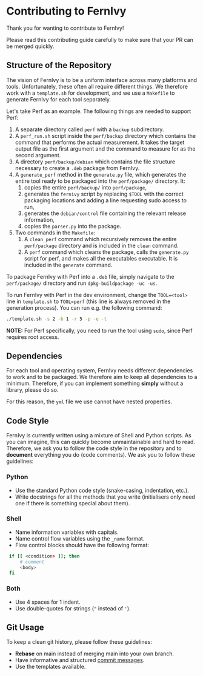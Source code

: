 # Contributing to FernIvy

Thank you for wanting to contribute to FernIvy!

Please read this contributing guide carefully to make sure that your PR can be merged quickly.

## Structure of the Repository

The vision of FernIvy is to be a uniform interface across many platforms and tools.
Unfortunately, these often all require different things.
We therefore work with a `template.sh` for development, and we use a `Makefile` to generate FernIvy for each tool separately.

Let's take Perf as an example. The following things are needed to support Perf:

1. A separate directory called `perf` with a `backup` subdirectory.
2. A `perf_run.sh` script inside the `perf/backup` directory which contains the command that performs the actual measurement.
   It takes the target output file as the first argument and the command to measure for as the second argument.
3. A directory `perf/backup/debian` which contains the file structure necessary to create a `.deb` package from FernIvy.
4. A `generate_perf` method in the `generate.py` file, which generates the entire tool ready to be packaged into the `perf/package/` directory. It:
   1. copies the entire `perf/backup/` into `perf/package`,
   2. generates the `fernivy` script by replacing `$TOOL` with the correct packaging locations and adding a line requesting sudo access to run,
   3. generates the `debian/control` file containing the relevant release information,
   4. copies the `parser.py` into the package.
5. Two commands in the `Makefile`:
   1. A `clean_perf` command which recursively removes the entire `perf/package` directory and is included in the `clean` command.
   2. A `perf` command which cleans the package, calls the `generate.py` script for perf, and makes all the executables executable.
      It is included in the `generate` command.

To package FernIvy with Perf into a `.deb` file, simply navigate to the `perf/package/` directory and run `dpkg-buildpackage -uc -us`.

To run FernIvy with Perf in the dev environment, change the `TOOL=<tool>` line in `template.sh` to `TOOL=perf` (this line is always removed in the generation process).
You can run e.g. the following command:

```bash
./template.sh -s 2 -b 1 -r 5 -p -e -t
```

**NOTE:** For Perf specifically, you need to run the tool using `sudo`, since Perf requires root access.

## Dependencies

For each tool and operating system, FernIvy needs different dependencies to work and to be packaged.
We therefore aim to keep all dependencies to a minimum.
Therefore, if you can implement something **simply** without a library, please do so.

For this reason, the `yml` file we use cannot have nested properties.

## Code Style

FernIvy is currently written using a mixture of Shell and Python scripts.
As you can imagine, this can quickly become unmaintainable and hard to read.
Therefore, we ask you to follow the code style in the repository and to **document** everything you do (code comments).
We ask you to follow these guidelines:

### Python
* Use the standard Python code style (snake-casing, indentation, etc.).
* Write docstrings for all the methods that you write (initialisers only need one if there is something special about them).

### Shell
* Name information variables with capitals.
* Name control flow variables using the `_name` format.
* Flow control blocks should have the following format:

```bash
 if [[ <condition> ]]; then
     # comment
     <body>
 fi
```

### Both
* Use 4 spaces for 1 indent.
* Use double-quotes for strings (`"` instead of `'`).

## Git Usage

To keep a clean git history, please follow these guidelines:

* **Rebase** on main instead of merging main into your own branch.
* Have informative and structured [commit messages](https://cbea.ms/git-commit/).
* Use the templates available.
